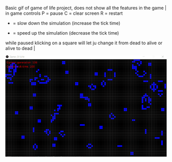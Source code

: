 
Basic gif of game of life project, does not show all the features in the game
|
in game controls 
P = pause
C = clear screen
R = restart 
+ = slow down the simulation (increase the tick time)
- = speed up the simulation (decrease the tick time)

while paused klicking on a square will let ju change it from dead to alive or alive to dead
|


![](Nicklas_Hidesjo_Game_Of_Life.gif)
